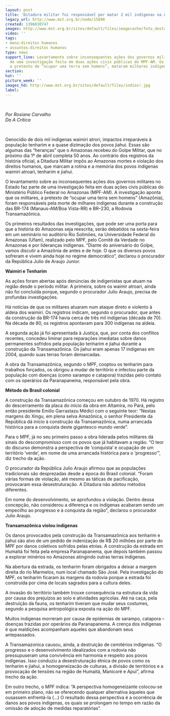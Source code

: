 ```yaml
---
layout: post
title: 'Ditadura militar foi responsável por matar 2 mil indígenas na Amazônia '
legacy_url: http://www.mst.org.br/node/15898
created: 1396030747
images: http://www.mst.org.br/sites/default/files/imagecache/foto_destaque/indios!.jpg
video: ''
tags:
- menu:direitos humanos
- assuntos:direitos humanos
type: news
support_line: Levantamento sobre inconsequentes ações dos governos militares faz parte
  de uma investigação feita em duas ações civis públicas do MPF-AM. Os militares,
  a pretexto de “ocupar uma terra sem homens”, mataram milhares indígenas.
section: 
hat: ''
picture_week: ''
images_hd: http://www.mst.org.br/sites/default/files/indios!.jpg
label: 
---
```

<p><em><br></em></p><p><em>Por Rosiane Carvalho<br>Da A Crítica</em></p><p>&nbsp;</p><p>Genocídio de dois mil indígenas waimiri atrori, impactos irreparáveis à população tenharim e a quase dizimação dos povos jiahui. Essas são algumas das “heranças” que o Amazonas recebeu do Golpe Militar, que no próximo dia 1º de abril completa 50 anos. Ao contrário dos registros da história oficial, a Ditadura Militar impôs ao Amazonas mortes e violação dos direitos humanos, que marcam a rotina e a memória dos povos indígenas waimiri atroari, tenharim e jiahui.</p><p>O levantamento sobre as inconsequentes ações dos governos militares no Estado faz parte de uma investigação feita em duas ações civis públicas do Ministério Público Federal no Amazonas (MPF-AM). A investigação aponta que os militares, a pretexto de “ocupar uma terra sem homens” (Amazônia), foram responsáveis pela morte de milhares indígenas durante a construção das BR-174 (Manaus-AM/Boa Vista-RR) e BR–230, a Rodovia Transamazônica.</p><p>Os primeiros resultados das investigações, que pode ser uma porta para que a história do Amazonas seja reescrita, serão debatidos na sexta-feira em um seminário no auditório Rio Solimões, na Universidade Federal do Amazonas (Ufam), realizado pelo MPF, pelo Comitê da Verdade no Amazonas e por lideranças indígenas. “Diante do aniversário do Golpe, vamos discutir a Amazônia de antes e de hoje. O que os diversos povos sofreram e vivem ainda hoje no regime democrático”, declarou o procurador da República Julio de Araujo Junior.</p><p><strong>Waimiri e Tenharim</strong></p><p>As ações foram abertas após denúncias de indigenistas que atuam na região desde o período militar. A primeira, sobre os waimir atroari, ainda não foi concluída porque, segundo o procurador Julio Araujo, precisa de profundas investigações.</p><p>Há notícias de que os militares atuaram num ataque direto e violento à aldeia dos waimiri. Os registros indicam, segundo o procurador, que antes da construção da BR-174 havia cerca de três mil indígenas (década de 70). Na década de 80, os registros apontavam para 300 indígenas na aldeia.</p><p>A segunda ação já foi apresentada à Justiça, que, por conta dos conflitos recentes, concedeu liminar para reparações imediatas sobre danos permanentes sofridos pela população tenharim e jiahui durante a construção da Transamazônica. Os jiahui eram apenas 17 indígenas em 2004, quando suas terras foram demarcadas.</p><p>A obra da Transamazônica, segundo o MPF, cooptou os tenharim para trabalhos forçados, os obrigou a mudar de território e infectou parte da população com doenças (como sarampo e catapora) trazidas pelo contato com os operários da Paranapanema, responsável pela obra.</p><p><strong>Método do Brasil colonial</strong></p><p>A construção da Transamazônica começou em outubro de 1970. Há registro do descerramento da placa do início da obra em Altamira, no Pará, pelo então presidente Emilio Garrastazu Médici com o seguinte teor: “Nestas margens do Xingu, em plena selva Amazônica, o senhor Presidente da República dá início à construção da Transamazônica, numa arrancada histórica para a conquista deste gigantesco mundo verde”.</p><p>Para o MPF, já no seu primeiro passo a obra liderada pelos militares dá sinais do descompromisso com os povos que já habitavam a região. “O teor do discurso demonstra a perspectiva de ‘conquista’ e ocupação de um território ‘verde’, em nome de uma arrancada histórica para o ‘progresso’”, diz trecho da ação.</p><p>O procurador da República Julio Araujo afirmou que as populações tradicionais são desprezadas desde a época do Brasil colonial. “Foram várias formas de violação, até mesmo as táticas de pacificação, provocaram essa desestruturação. A Ditadura não adotou métodos diferentes.</p><p>Em nome do desenvolvimento, se aprofundou a violação. Dentro dessa concepção, não considerou a diferença e os indígenas acabaram sendo um empecilho ao progresso e à conquista da região”, declarou o procurador Julio Araujo.</p><p><strong>Transamazônica violou indígenas</strong></p><p>Os danos provocados pela construção da Transamazônica aos tenharim e jiahui são alvo de um pedido de indenização de R$ 20 milhões por parte do MPF por danos coletivos sofridos pelas etnias. A construção da estrada em Humaitá foi feita pela empresa Paranapanema, que depois também passou a explorar minérios no Amazonas atingindo outras terras indígenas.</p><p>Na abertura da estrada, os tenharim foram obrigados a deixar a margem direita do rio Marmelos, num local chamado São José. Pela investigação do MPF, os tenharim ficaram às margens da rodovia porque a estrada foi construída por cima de locais sagrados para a cultura deles.</p><p>A invasão do território também trouxe consequência na estrutura da vida por causa dos prejuízos ao solo e atividades agrícolas. Até na caça, pela destruição da fauna, os tenharim tiveram que mudar seus costumes, segundo a pesquisa antropológica exposta na ação do MPF.</p><p>Muitos indígenas morreram por causa de epidemias de sarampo, catapora – doenças trazidas por operários da Paranapanema. A crença dos indígenas é que maldições acompanham aqueles que abandonam seus antepassados.</p><p>A Transamazonica causou, ainda, a destruição de cemitérios indígenas. “O progresso e o desenvolvimento idealizados com a rodovia não pressupuseram uma convivência em harmonia e respeito aos povos indígenas. Isso conduziu a desestruturação étnica de povos como os tenharim e jiahui, a homogeneizacão de culturas, a divisão de territórios e a provocação de tensões na região de Humaitá, Manicoré e Apui”, afirma trecho da ação.</p><p>Em outro trecho, o MPF indica: “A perspectiva homogeneizante colocou-se em primeiro plano, não se oferecendo qualquer alternativa àqueles que ousassem enfrentá-la (…) O resultado dessa perspectiva é a ocorrência de danos aos povos indígenas, os quais se prolongam no tempo em razão da omissão de adoção de medidas reparatórias”.</p><p>&nbsp;</p>
